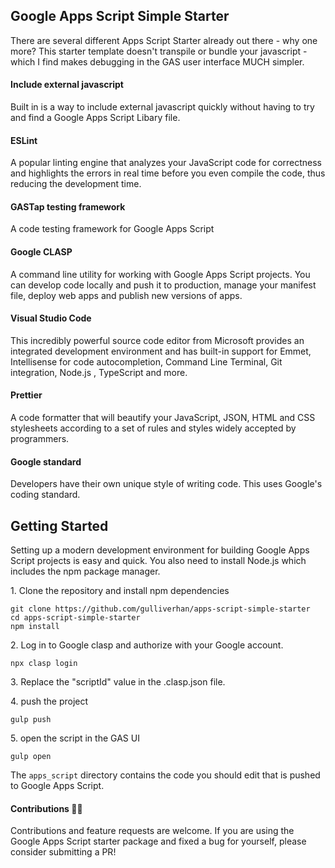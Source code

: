 
## Google Apps Script Simple Starter

There are several different Apps Script Starter already out there - why one more?
This starter template doesn't transpile or bundle your javascript - which I find makes debugging in the GAS user interface MUCH simpler.

#### Include external javascript

Built in is a way to include external javascript quickly without having to try and find a Google Apps Script Libary file.


#### ESLint

A popular linting engine that analyzes your JavaScript code for correctness and highlights the errors in real time before you even compile the code, thus reducing the development time.


#### GASTap testing framework

A code testing framework for Google Apps Script

#### Google CLASP

A command line utility for working with Google Apps Script projects. You can develop code locally and push it to production, manage your manifest file, deploy web apps and publish new versions of apps.


#### Visual Studio Code

This incredibly powerful source code editor from Microsoft provides an integrated development environment and has built-in support for Emmet, Intellisense for code autocompletion, Command Line Terminal, Git integration, Node.js , TypeScript and more.


#### Prettier

A code formatter that will beautify your JavaScript, JSON, HTML and CSS stylesheets according to a set of rules and styles widely accepted by programmers.


#### Google standard

Developers have their own unique style of writing code. This uses Google's coding standard.

## Getting Started 

Setting up a modern development environment for building Google Apps Script projects is easy and quick. You also need to install Node.js which includes the npm package manager.

1\. Clone the repository and install npm dependencies
```
git clone https://github.com/gulliverhan/apps-script-simple-starter
cd apps-script-simple-starter 
npm install
```        

2\. Log in to Google clasp and authorize with your Google account.
```
npx clasp login
```

3\. Replace the "scriptId" value in the .clasp.json file.

4\. push the project
```
gulp push
```
5\. open the script in the GAS UI
```
gulp open
```
          
The `apps_script` directory contains the code you should edit that is pushed to Google Apps Script.


#### Contributions 🙏🏼

Contributions and feature requests are welcome. If you are using the Google Apps Script starter package and fixed a bug for yourself, please consider submitting a PR!
